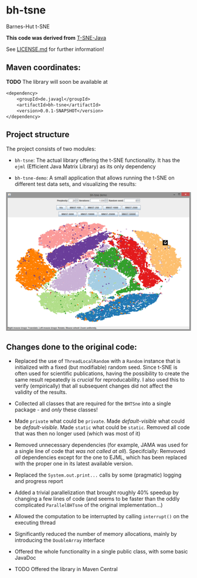 
# bh-tsne

Barnes-Hut t-SNE

**This code was derived from** [T-SNE-Java](https://github.com/lejon/T-SNE-Java)

See [LICENSE.md](LICENSE.md) for further information!

## Maven coordinates:

**TODO** The library will soon be available at 

    <dependency>
        <groupId>de.javagl</groupId>
        <artifactId>bh-tsne</artifactId>
        <version>0.0.1-SNAPSHOT</version>
    </dependency>


## Project structure

The project consists of two modules:

- `bh-tsne`: The actual library offering the t-SNE functionality. It has
  the `ejml` (Efficient Java Matrix Library) as its only dependency
  
- `bh-tsne-demo`: A small application that allows running the t-SNE on
  different test data sets, and visualizing the results: 

![bh-tsne-screenshot-001.png](/screenshots/bh-tsne-screenshot-001.png)
  

## Changes done to the original code:

- Replaced the use of `ThreadLocalRandom` with a `Random` instance
  that is initialized with a fixed (but modifiable) random seed. 
  Since t-SNE is often used for scientific publications, having the 
  possibility to create the same result repeatedly is *crucial* for 
  reproducability. I also used this to verify (empirically) that all 
  subsequent changes did not affect the validity of the results.
  
- Collected all classes that are required for the `BHTSne` into a 
  single package - and *only* these classes!
  
- Made `private` what could be `private`. Made *default-visible* 
  what could be *default-visible*. Made `static` what could 
  be `static`. Removed all code that was then no longer used
  (which was most of it) 

- Removed unnecessary dependencies (for example, JAMA was used for a 
  single line of code that *was not called at all*). Specifcially:
  Remvoved *all* dependencies except for the one to EJML, which 
  has been replaced with the proper one in its latest available
  version.
 
- Replaced the `System.out.print...` calls by some (pragmatic)
  logging and progress report
 
- Added a trivial parallelization that brought roughly 40% speedup by 
  changing a few lines of code (and seems to be faster than the oddly 
  complicated `ParallelBHTsne` of the original implementation...)
  
- Allowed the computation to be interrupted by calling `interrupt()` on
  the executing thread
  
- Significantly reduced the number of memory allocations, mainly by 
  introducing the `DoubleArray` interface

- Offered the whole functionality in a single public class, with some
  basic JavaDoc
  
- TODO Offered the library in Maven Central
  

  